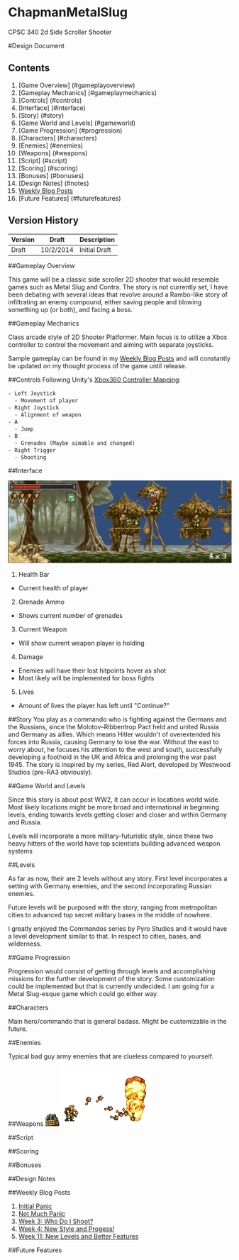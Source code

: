 ChapmanMetalSlug
================

CPSC 340 2d Side Scroller Shooter

#Design Document

Contents
-------------
1. [Game Overview] (#gameplayoverview)
2. [Gameplay Mechanics] (#gameplaymechanics)
3. [Controls] (#controls)
4. [Interface] (#interface)
5. [Story] (#story)
6. [Game World and Levels] (#gameworld)
7. [Game Progression] (#progression)
8. [Characters] (#characters)
9. [Enemies] (#enemies)
10. [Weapons] (#weapons)
11. [Script] (#script)
12. [Scoring] (#scoring)
13. [Bonuses] (#bonuses)
14. [Design Notes] (#notes)
15. [Weekly Blog Posts](#posts)
16. [Future Features] (#futurefeatures)


Version History
---------------------

Version | Draft | Description
-----------|--------|-----------------
Draft | 10/2/2014 | Initial Draft

##<a name="gameplayoverview"></a>Gameplay Overview

This game will be a classic side scroller 2D shooter that would resemble games such as Metal Slug and Contra. The story is not currently set, I have been debating with several ideas that revolve around a Rambo-like story of infiltrating an enemy compound, either saving people and blowing something up (or both), and facing a boss.

##<a name="gameplaymechanics"></a>Gameplay Mechanics

Class arcade style of 2D Shooter Platformer. Main focus is to utilize a Xbox controller to control the movement and aiming with separate joysticks.

Sample gameplay can be found in my [Weekly Blog Posts](#posts) and will constantly be updated on my thought process of the game until release.

##<a name="controls"></a>Controls
Following Unity's [Xbox360 Controller Mapping](http://wiki.unity3d.com/images/a/a7/X360Controller2.png):

    - Left Joystick
      - Movement of player
    - Right Joystick
      - Alignment of weapon
    - A
      - Jump
    - B
      - Grenades (Maybe aimable and changed)
    - Right Trigger
      - Shooting

##<a name="interface"></a>Interface

![Example Interface](Assets/Ideas/UIExample.png)


1. Health Bar
  - Current health of player
2. Grenade Ammo
  - Shows current number of grenades
3. Current Weapon
  - Will show current weapon player is holding
4. Damage
  - Enemies will have their lost hitpoints hover as shot
  - Most likely will be implemented for boss fights
5. Lives
  - Amount of lives the player has left until "Continue?"

##<a name="story"></a>Story
You play as a commando who is fighting against the Germans and the Russians, since the Molotov–Ribbentrop Pact held and united Russia and Germany as allies. Which means Hitler wouldn't of overextended his forces into Russia, causing Germany to lose the war. Without the east to worry about, he focuses his attention to the west and south, successfully developing a foothold in the UK and Africa and prolonging the war past 1945. The story is inspired by my series, Red Alert, developed by Westwood Studios (pre-RA3 obviously).

##<a name="gameworld"></a>Game World and Levels

Since this story is about post WW2, it can occur in locations world wide. Most likely locations might be more broad and international in beginning levels, ending towards levels getting closer and closer and within Germany and Russia.

Levels will incorporate a more military-futuristic style, since these two heavy hitters of the world have top scientists building advanced weapon systems

##<a name="levels"></a>Levels

As far as now, their are 2 levels without any story. First level incorporates a setting with Germany enemies, and the second incorporating Russian enemies.

Future levels will be purposed with the story, ranging from metropolitan cities to advanced top secret military bases in the middle of nowhere.

I greatly enjoyed the Commandos series by Pyro Studios and it would have a level development similar to that. In respect to cities, bases, and wilderness.

##<a name="progression"></a>Game Progression

Progression would consist of getting through levels and accomplishing missions for the further development of the story. Some customization could be implemented but that is currently undecided. I am going for a Metal Slug-esque game which could go either way.

##<a name="characters"></a>Characters

Main hero/commando that is general badass. Might be customizable in the future.

##<a name="enemies"></a>Enemies

Typical bad guy army enemies that are clueless compared to yourself.

##<a name="weapons"></a>Weapons
![Item Drop](Assets/Ideas/item-bomb.gif)
![Grenades](Assets/Ideas/grenades.gif)

##<a name="script"></a>Script

##<a name="scoring"></a>Scoring

##<a name="bonuses"></a>Bonuses

##<a name="notes"></a>Design Notes

##<a name="posts"></a>Weekly Blog Posts
1. [Initial Panic](http://jacks205.blogspot.com/2014/09/week-1-initial-panic.html)
2. [Not Much Panic](http://jacks205.blogspot.com/2014/09/week-2-not-much-panic.html)
3. [Week 3: Who Do I Shoot?](http://jacks205.blogspot.com/2014/10/week-3-who-do-i-shoot.html)
4. [Week 4: New Style and Progess!](http://jacks205.blogspot.com/2014/10/week-4-new-style-and-progess.html)
5. [Week 11: New Levels and Better Features](http://jacks205.blogspot.com/2014/12/week-11-new-levels-and-better-features.html)

##<a name="futurefeatures"></a>Future Features

